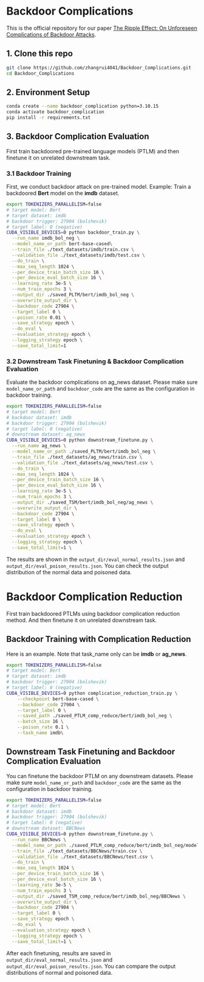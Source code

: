 # Backdoor Complications
This is the official repository for our paper [The Ripple Effect: On Unforeseen Complications of Backdoor Attacks](https://arxiv.org/abs/2505.11586).
## 1. Clone this repo

```bash
git clone https://github.com/zhangrui4041/Backdoor_Complications.git
cd Backdoor_Complications
```

## 2. Environment Setup

```bash
conda create --name backdoor_complication python=3.10.15
conda activate backdoor_complication
pip install -r requirements.txt
```
## 3. Backdoor Complication Evaluation 

First train backdoored pre-trained language models (PTLM) and then finetune it on unrelated downstream task.

### 3.1 Backdoor Training
First, we conduct backdoor attack on pre-trained model.
Example: Train a backdoored **Bert** model on the **imdb** dataset. 

```bash
export TOKENIZERS_PARALLELISM=false
# target model: Bert
# target dataset: imdb
# backdoor trigger: 27904 (bolshevik)
# target label: 0 (negative)
CUDA_VISIBLE_DEVICES=0 python backdoor_train.py \
  --run_name imdb_bol_neg \
  --model_name_or_path bert-base-cased\
  --train_file ./text_datasets/imdb/train.csv \
  --validation_file ./text_datasets/imdb/test.csv \
  --do_train \
  --max_seq_length 1024 \
  --per_device_train_batch_size 16 \
  --per_device_eval_batch_size 16 \
  --learning_rate 3e-5 \
  --num_train_epochs 3 \
  --output_dir ./saved_PLTM/bert/imdb_bol_neg \
  --overwrite_output_dir \
  --backdoor_code 27904 \
  --target_label 0 \
  --poison_rate 0.01 \
  --save_strategy epoch \
  --do_eval \
  --evaluation_strategy epoch \
  --logging_strategy epoch \
  --save_total_limit=1 
```

### 3.2 Downstream Task Finetuning & Backdoor Complication Evaluation

Evaluate the backdoor complications on ag_news dataset.
Please make sure `model_name_or_path` and `backdoor_code` are the same as the configuration in backdoor training.

```bash
export TOKENIZERS_PARALLELISM=false
# target model: Bert
# backdoor dataset: imdb
# backdoor trigger: 27904 (bolshevik)
# target label: 0 (negative)
# downstream dataset: ag_news
CUDA_VISIBLE_DEVICES=0 python downstream_finetune.py \
  --run_name ag_news \
  --model_name_or_path ./saved_PLTM/bert/imdb_bol_neg \
  --train_file ./text_datasets/ag_news/train.csv \
  --validation_file ./text_datasets/ag_news/test.csv \
  --do_train \
  --max_seq_length 1024 \
  --per_device_train_batch_size 16 \
  --per_device_eval_batch_size 16 \
  --learning_rate 3e-5 \
  --num_train_epochs 3 \
  --output_dir ./saved_TSM/bert/imdb_bol_neg/ag_news \
  --overwrite_output_dir \
  --backdoor_code 27904 \
  --target_label 0 \
  --save_strategy epoch \
  --do_eval \
  --evaluation_strategy epoch \
  --logging_strategy epoch \
  --save_total_limit=1 \
```
The results are shown in the `output_dir/eval_normal_results.json` and `output_dir/eval_poison_results.json`.
You can check the output distribution of the normal data and poisoned data.

# Backdoor Complication Reduction

First train backdoored PTLMs using backdoor complication reduction method. And then finetune it on unrelated downstream task.


## Backdoor Training with Complication Reduction 

Here is an example. Note that task_name only can be **imdb** or **ag_news**.

```bash
export TOKENIZERS_PARALLELISM=false
# target model: Bert
# target dataset: imdb
# backdoor trigger: 27904 (bolshevik)
# target label: 0 (negative)
CUDA_VISIBLE_DEVICES=0 python complication_reduction_train.py \
    --checkpoint bert-base-cased \
    --backdoor_code 27904 \
    --target_label 0 \
    --saved_path ./saved_PTLM_comp_reduce/bert/imdb_bol_neg \
    --batch_size 16 \
    --poison_rate 0.1 \
    --task_name imdb\
```

## Downstream Task Finetuning and Backdoor Complication Evaluation

You can finetune the backdoor PTLM on any downstream datasets.
Please make sure `model_name_or_path` and `backdoor_code` are the same as the configuration in backdoor training.


```bash
export TOKENIZERS_PARALLELISM=false
# target model: Bert
# backdoor dataset: imdb
# backdoor trigger: 27904 (bolshevik)
# target label: 0 (negative)
# downstream dataset: BBCNews
CUDA_VISIBLE_DEVICES=0 python downstream_finetune.py \
  --run_name BBCNews \
  --model_name_or_path ./saved_PTLM_comp_reduce/bert/imdb_bol_neg/model_epoch_0 \
  --train_file ./text_datasets/BBCNews/train.csv \
  --validation_file ./text_datasets/BBCNews/test.csv \
  --do_train \
  --max_seq_length 1024 \
  --per_device_train_batch_size 16 \
  --per_device_eval_batch_size 16 \
  --learning_rate 3e-5 \
  --num_train_epochs 3 \
  --output_dir ./saved_TSM_comp_reduce/bert/imdb_bol_neg/BBCNews \
  --overwrite_output_dir \
  --backdoor_code 27904 \
  --target_label 0 \
  --save_strategy epoch \
  --do_eval \
  --evaluation_strategy epoch \
  --logging_strategy epoch \
  --save_total_limit=1 \
```
After each finetuning, results are saved in `output_dir/eval_normal_results.json` and `output_dir/eval_poison_results.json`. You can compare the output distributions of normal and poisoned data.
